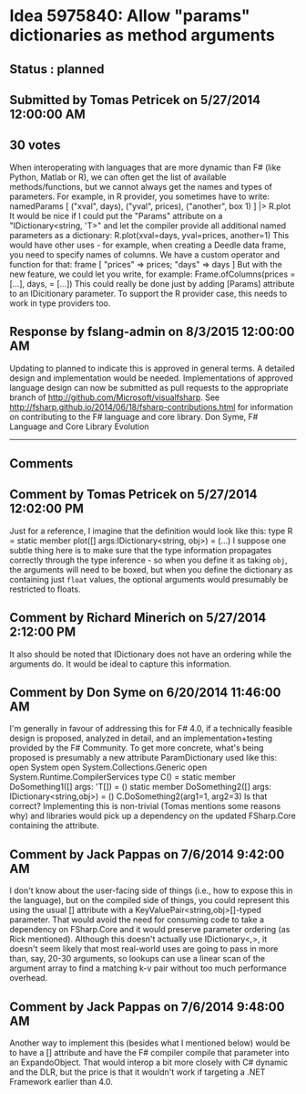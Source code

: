 # Idea 5975840: Allow "params" dictionaries as method arguments #

## Status : planned

## Submitted by Tomas Petricek on 5/27/2014 12:00:00 AM

## 30 votes

When interoperating with languages that are more dynamic than F# (like Python, Matlab or R), we can often get the list of available methods/functions, but we cannot always get the names and types of parameters. For example, in R provider, you sometimes have to write:
namedParams [ ("xval", days), ("yval", prices), ("another", box 1) ]
|> R.plot
It would be nice if I could put the "Params" attribute on a "IDictionary<string, 'T>" and let the compiler provide all additional named parameters as a dictionary:
R.plot(xval=days, yval=prices, another=1)
This would have other uses - for example, when creating a Deedle data frame, you need to specify names of columns. We have a custom operator and function for that:
frame [ "prices" => prices; "days" => days ]
But with the new feature, we could let you write, for example:
Frame.ofColumns(prices = [...], days, = [...])
This could really be done just by adding [Params] attribute to an IDicitionary parameter. To support the R provider case, this needs to work in type providers too.



## Response by fslang-admin on 8/3/2015 12:00:00 AM

Updating to planned to indicate this is approved in general terms. A detailed design and implementation would be needed.
Implementations of approved language design can now be submitted as pull requests to the appropriate branch of http://github.com/Microsoft/visualfsharp. See http://fsharp.github.io/2014/06/18/fsharp-contributions.html for information on contributing to the F# language and core library.
Don Syme, F# Language and Core Library Evolution

------------------------
## Comments


## Comment by Tomas Petricek on 5/27/2014 12:02:00 PM
Just for a reference, I imagine that the definition would look like this:
type R =
static member plot([<Params>] args:IDictionary<string, obj>) = (...)
I suppose one subtle thing here is to make sure that the type information propagates correctly through the type inference - so when you define it as taking `obj`, the arguments will need to be boxed, but when you define the dictionary as containing just `float` values, the optional arguments would presumably be restricted to floats.


## Comment by Richard Minerich on 5/27/2014 2:12:00 PM
It also should be noted that IDictionary does not have an ordering while the arguments do. It would be ideal to capture this information.


## Comment by Don Syme on 6/20/2014 11:46:00 AM
I'm generally in favour of addressing this for F# 4.0, if a technically feasible design is proposed, analyzed in detail, and an implementation+testing provided by the F# Community.
To get more concrete, what's being proposed is presumably a new attribute ParamDictionary used like this:
open System
open System.Collections.Generic
open System.Runtime.CompilerServices
type C() =
static member DoSomething1([<ParamArray>] args: 'T[]) = ()
static member DoSomething2([<ParamDictionary>] args: IDictionary<string,obj>) = ()
C.DoSomething2(arg1=1, arg2=3)
Is that correct?
Implementing this is non-trivial (Tomas mentions some reasons why) and libraries would pick up a dependency on the updated FSharp.Core containing the attribute.


## Comment by Jack Pappas on 7/6/2014 9:42:00 AM
I don't know about the user-facing side of things (i.e., how to expose this in the language), but on the compiled side of things, you could represent this using the usual [<ParamArray>] attribute with a KeyValuePair<string,obj>[]-typed parameter. That would avoid the need for consuming code to take a dependency on FSharp.Core and it would preserve parameter ordering (as Rick mentioned). Although this doesn't actually use IDictionary<_,_>, it doesn't seem likely that most real-world uses are going to pass in more than, say, 20-30 arguments, so lookups can use a linear scan of the argument array to find a matching k-v pair without too much performance overhead.


## Comment by Jack Pappas on 7/6/2014 9:48:00 AM
Another way to implement this (besides what I mentioned below) would be to have a [<ParamDictionary>] attribute and have the F# compiler compile that parameter into an ExpandoObject. That would interop a bit more closely with C# dynamic and the DLR, but the price is that it wouldn't work if targeting a .NET Framework earlier than 4.0.

